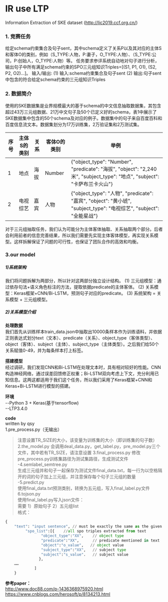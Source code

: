 # IR use LTP
Information Extraction of SKE dataset (http://lic2019.ccf.org.cn/)

### 1. 竞赛任务
给定schema约束集合及句子sent，其中schema定义了关系P以及其对应的主体S和客体O的类别，例如（S_TYPE:人物，P:妻子，O_TYPE:人物）、（S_TYPE:公司，P:创始人，O_TYPE:人物）等。 任务要求参评系统自动地对句子进行分析，输出句子中所有满足schema约束的SPO三元组知识Triples=[(S1, P1, O1), (S2, P2, O2)…]。
输入/输出:
(1) 输入:schema约束集合及句子sent
(2) 输出:句子sent中包含的符合给定schema约束的三元组知识Triples
### 2. 数据简介
使用的SKE数据集是业界规模最大的基于schema的中文信息抽取数据集，其包含超过43万三元组数据、21万中文句子及50个已定义好的schema，表1中展示了SKE数据集中包含的50个schema及对应的例子。数据集中的句子来自百度百科和百度信息流文本。数据集划分为17万训练集，2万验证集和2万测试集。

| 序号     | 主体S的类别      | 关系  | 客体O的类别   | 举例   |
|---|------|-----|-----|----------------|
| 1 |地点 |海拔 | Number |{"object_type": "Number", "predicate": "海拔", "object": "2,240米", "subject_type": "地点", "subject": "卡萨布兰卡火山"}|
| 2 |电视综艺 |嘉宾 | 人物 |{"object_type": "人物", "predicate": "嘉宾", "object": "黄小琥", "subject_type": "电视综艺", "subject": "全能星战"}|
   
对于三元组抽取任务，我们认为可能分为主体客体抽取、关系抽取两个部分。后者会利用前者的信息完善结果，所以我们需要先实现主体客体模型，再实现关系模型。这样拆解保证了问题的可行性，也保证了团队合作的高效和均衡。

### 3.our model
##### 1)系统架构
我们将问题拆解为两部分，所以针对这两部分独立设计结构。
(1)	三元组模型：通过依存句法+语义角色标注的方法，提取依据predicate的主体客体。
(2)	关系模型：Keras框架+CNN/Bi-LSTM，预测句子对应的predicate。
(3)	系统架构 = 关系模型 + 三元组模型。

##### 2)关系模型介绍
**处理数据**  
我们首先从训练样本train_data.json中抽取出10000条样本作为训练语料，并依据正则表达式划分text（文本）、predicate（关系）、object_type（客体类型）、object（客体）、subject（主体）、subject_type（主体类型）。之后我们给50个关系赋值0-49，并为每条样本打上标签。

**搭建模型**  
经过调研，我们发现CNN和Bi-LSTM在处理文本时，具有相对较好的性能。CNN构造神经网络，通过误差回馈修正权重；Bi-LSTM双向考虑上下文，充分利用已知信息。这两这都适用于我们这个任务，所以我们采用了Keras框架+CNN和Keras+Bi-LSTM进行模型的搭建。

**环境**  
--Python 3 + Keras(基于tensorflow)  
--LTP3.4.0

**code**  
written by 	qsy  
1.pre_process.py（无输出）  
>注意设置TR_SIZE的大小，该变量为训练集的大小（即训练集的句子数） 
2.the_model.py
>会调用deal_data.py，get_label.py，pre_model.py三个文件，其中若有TR_SIZE，请注意设置
3.final_process.py
>修改pre_process.py训练集路径为测试集路径，生成测试文件
-4.semlabel_semtree.py  
>生成三元组并和句子一起保存为测试文件final_data.txt，每一行为以空格隔开的词的句子加上三元组，并注意保存每个句子三元组的数量  
-5.predict.py  
>使用final_data.txt预测类别，转换为五元组，写入final_label.py文件  
6.tojson.py  
>使用final_label.py写入json文件：  
>需要 1）原始句子 2）五元组list  
>格式：  
```python
{  
    "text": "input sentence", // must be exactly the same as the given original sentence  
         "spo_list":[{    //all spo triples extracted from text  
                "object_type":"XX",    // object type  
                "predicate":"XX",      // predicate mentioned in text  
                "object":"o_value",   // object value  
                "subject_type":"XX",   // subject type  
                "subject":"s_value".   // subject value  
               },   
    ……  
             ]  
    }  
```



**参考paper：**  
http://www.doc88.com/p-1436368975920.html  
https://www.cnblogs.com/herosoft/p/8134213.html
